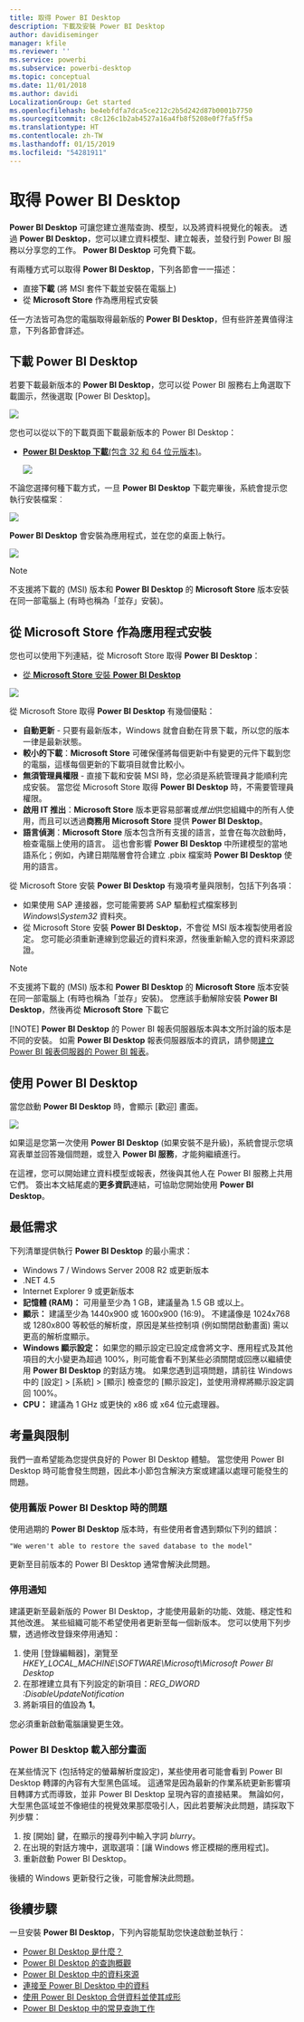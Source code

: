 ```yaml
---
title: 取得 Power BI Desktop
description: 下載及安裝 Power BI Desktop
author: davidiseminger
manager: kfile
ms.reviewer: ''
ms.service: powerbi
ms.subservice: powerbi-desktop
ms.topic: conceptual
ms.date: 11/01/2018
ms.author: davidi
LocalizationGroup: Get started
ms.openlocfilehash: be4ebfdfa7dca5ce212c2b5d242d87b0001b7750
ms.sourcegitcommit: c8c126c1b2ab4527a16a4fb8f5208e0f7fa5ff5a
ms.translationtype: HT
ms.contentlocale: zh-TW
ms.lasthandoff: 01/15/2019
ms.locfileid: "54281911"
---
```

# <a name="get-power-bi-desktop"></a>取得 Power BI Desktop
**Power BI Desktop** 可讓您建立進階查詢、模型，以及將資料視覺化的報表。 透過 **Power BI Desktop**，您可以建立資料模型、建立報表，並發行到 Power BI 服務以分享您的工作。  **Power BI Desktop** 可免費下載。

有兩種方式可以取得 **Power BI Desktop**，下列各節會一一描述：

* 直接**下載** (將 MSI 套件下載並安裝在電腦上)
* 從 **Microsoft Store** 作為應用程式安裝

任一方法皆可為您的電腦取得最新版的 **Power BI Desktop**，但有些許差異值得注意，下列各節會詳述。

## <a name="download-power-bi-desktop"></a>下載 Power BI Desktop
若要下載最新版本的 **Power BI Desktop**，您可以從 Power BI 服務右上角選取下載圖示，然後選取 [Power BI Desktop]。

![](media/desktop-get-the-desktop/getpbid_downloads.png)

您也可以從以下的下載頁面下載最新版本的 Power BI Desktop：

* [**Power BI Desktop 下載**(包含 32 和 64 位元版本)](https://powerbi.microsoft.com/desktop)。
  
  [![](media/service-admin-power-bi-security/PBI_Security_01.png)](https://powerbi.microsoft.com/desktop)

不論您選擇何種下載方式，一旦 **Power BI Desktop** 下載完畢後，系統會提示您執行安裝檔案︰

![](media/desktop-get-the-desktop/getpbid_3.png)

**Power BI Desktop** 會安裝為應用程式，並在您的桌面上執行。

![](media/desktop-get-the-desktop/designer_gsg_install.png)

> [!NOTE]
> 不支援將下載的 (MSI) 版本和 **Power BI Desktop** 的 **Microsoft Store** 版本安裝在同一部電腦上 (有時也稱為「並存」安裝)。
> 
> 

## <a name="install-as-an-app-from-the-microsoft-store"></a>從 Microsoft Store 作為應用程式安裝
您也可以使用下列連結，從 Microsoft Store 取得 **Power BI Desktop**：

* [從 **Microsoft Store** 安裝 **Power BI Desktop**](http://aka.ms/pbidesktopstore)

![](media/desktop-get-the-desktop/getpbid_04.png)

從 Microsoft Store 取得 **Power BI Desktop** 有幾個優點：

* **自動更新** - 只要有最新版本，Windows 就會自動在背景下載，所以您的版本一律是最新狀態。
* **較小的下載**：**Microsoft Store** 可確保僅將每個更新中有變更的元件下載到您的電腦，這樣每個更新的下載項目就會比較小。
* **無須管理員權限** - 直接下載和安裝 MSI 時，您必須是系統管理員才能順利完成安裝。 當您從 Microsoft Store 取得 **Power BI Desktop** 時，不需要管理員權限。
* **啟用 IT 推出**：**Microsoft Store** 版本更容易部署或*推出*供您組織中的所有人使用，而且可以透過**商務用 Microsoft Store** 提供 **Power BI Desktop**。
* **語言偵測**：**Microsoft Store** 版本包含所有支援的語言，並會在每次啟動時，檢查電腦上使用的語言。 這也會影響 **Power BI Desktop** 中所建模型的當地語系化；例如，內建日期階層會符合建立 .pbix 檔案時 **Power BI Desktop** 使用的語言。

從 Microsoft Store 安裝 **Power BI Desktop** 有幾項考量與限制，包括下列各項：

* 如果使用 SAP 連接器，您可能需要將 SAP 驅動程式檔案移到 *Windows\System32* 資料夾。
* 從 Microsoft Store 安裝 **Power BI Desktop**，不會從 MSI 版本複製使用者設定。 您可能必須重新連線到您最近的資料來源，然後重新輸入您的資料來源認證。 

> [!NOTE]
> 不支援將下載的 (MSI) 版本和 **Power BI Desktop** 的 **Microsoft Store** 版本安裝在同一部電腦上 (有時也稱為「並存」安裝)。 您應該手動解除安裝 **Power BI Desktop**，然後再從 **Microsoft Store** 下載它
> 
> [!NOTE]
> **Power BI Desktop** 的 Power BI 報表伺服器版本與本文所討論的版本是不同的安裝。 如需 **Power BI Desktop** 報表伺服器版本的資訊，請參閱[建立 Power BI 報表伺服器的 Power BI 報表](report-server/quickstart-create-powerbi-report.md)。
> 
> 

## <a name="using-power-bi-desktop"></a>使用 Power BI Desktop
當您啟動 **Power BI Desktop** 時，會顯示 [歡迎] 畫面。

![](media/desktop-get-the-desktop/getpbid_05.png)

如果這是您第一次使用 **Power BI Desktop** (如果安裝不是升級)，系統會提示您填寫表單並回答幾個問題，或登入 **Power BI 服務**，才能夠繼續進行。

在這裡，您可以開始建立資料模型或報表，然後與其他人在 Power BI 服務上共用它們。 簽出本文結尾處的**更多資訊**連結，可協助您開始使用 **Power BI Desktop**。

## <a name="minimum-requirements"></a>最低需求
下列清單提供執行 **Power BI Desktop** 的最小需求：

* Windows 7 / Windows Server 2008 R2 或更新版本
* .NET 4.5
* Internet Explorer 9 或更新版本
* **記憶體 (RAM)：** 可用量至少為 1 GB，建議量為 1.5 GB 或以上。
* **顯示：** 建議至少為 1440x900 或 1600x900 (16:9)。 不建議像是 1024x768 或 1280x800 等較低的解析度，原因是某些控制項 (例如關閉啟動畫面) 需以更高的解析度顯示。
* **Windows 顯示設定：** 如果您的顯示設定已設定成會將文字、應用程式及其他項目的大小變更為超過 100%，則可能會看不到某些必須關閉或回應以繼續使用 **Power BI Desktop** 的對話方塊。 如果您遇到這項問題，請前往 Windows 中的 [設定] > [系統] > [顯示] 檢查您的 [顯示設定]，並使用滑桿將顯示設定調回 100%。
* **CPU：** 建議為 1 GHz 或更快的 x86 或 x64 位元處理器。

## <a name="considerations-and-limitations"></a>考量與限制

我們一直希望能為您提供良好的 Power BI Desktop 體驗。 當您使用 Power BI Desktop 時可能會發生問題，因此本小節包含解決方案或建議以處理可能發生的問題。 

### <a name="issues-when-using-previous-releases-of-power-bi-desktop"></a>使用舊版 Power BI Desktop 時的問題

使用過期的 **Power BI Desktop** 版本時，有些使用者會遇到類似下列的錯誤： 

    "We weren't able to restore the saved database to the model" 

更新至目前版本的 Power BI Desktop 通常會解決此問題。

### <a name="disabling-notifications"></a>停用通知
建議更新至最新版的 Power BI Desktop，才能使用最新的功能、效能、穩定性和其他改進。 某些組織可能不希望使用者更新至每一個新版本。 您可以使用下列步驟，透過修改登錄來停用通知：

1. 使用 [登錄編輯器]，瀏覽至 *HKEY_LOCAL_MACHINE\SOFTWARE\Microsoft\Microsoft Power BI Desktop*
2. 在那裡建立具有下列設定的新項目：*REG_DWORD :DisableUpdateNotification*
3. 將新項目的值設為 **1**。

您必須重新啟動電腦讓變更生效。

### <a name="power-bi-desktop-loads-with-a-partial-screen"></a>Power BI Desktop 載入部分畫面

在某些情況下 (包括特定的螢幕解析度設定)，某些使用者可能會看到 Power BI Desktop 轉譯的內容有大型黑色區域。 這通常是因為最新的作業系統更新影響項目轉譯方式而導致，並非 Power BI Desktop 呈現內容的直接結果。 無論如何，大型黑色區域並不像絕佳的視覺效果那麼吸引人，因此若要解決此問題，請採取下列步驟：

1. 按 [開始] 鍵，在顯示的搜尋列中輸入字詞 *blurry*。
2. 在出現的對話方塊中，選取選項：[讓 Windows 修正模糊的應用程式]。
3. 重新啟動 Power BI Desktop。

後續的 Windows 更新發行之後，可能會解決此問題。 
 

## <a name="next-steps"></a>後續步驟
一旦安裝 **Power BI Desktop**，下列內容能幫助您快速啟動並執行：

* [Power BI Desktop 是什麼？](desktop-what-is-desktop.md)
* [Power BI Desktop 的查詢概觀](desktop-query-overview.md)
* [Power BI Desktop 中的資料來源](desktop-data-sources.md)
* [連接至 Power BI Desktop 中的資料](desktop-connect-to-data.md)
* [使用 Power BI Desktop 合併資料並使其成形](desktop-shape-and-combine-data.md)
* [Power BI Desktop 中的常見查詢工作](desktop-common-query-tasks.md)   

